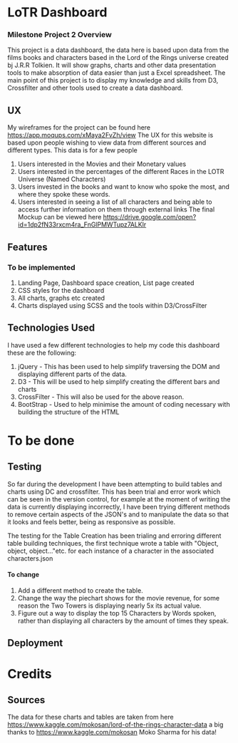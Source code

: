 # LoTR Dashboard
### Milestone Project 2 Overview
This project is a data dashboard, the data here is based upon data from the films books and characters 
based in the Lord of the Rings universe created bj J.R.R Tolkien. It will show graphs, charts and other data presentation tools
to make absorption of data easier than just a Excel spreadsheet. The main point of this project is to display my knowledge and skills from
D3, Crossfilter and other tools used to create a data dashboard.


## UX
My wireframes for the project can be found here https://app.moqups.com/xMaya2FvZh/view
The UX for this website is based upon people wishing to view data from different sources and different types. This data is for a few people
1. Users interested in the Movies and their Monetary values
2. Users interested in the percentages of the different Races in the LOTR Universe (Named Characters)
3. Users invested in the books and want to know who spoke the most, and where they spoke these words.
4. Users interested in seeing a list of all characters and being able to access further information on them through external links
The final Mockup can be viewed here https://drive.google.com/open?id=1dp2fN33rxcm4ra_FnGlPMWTupz7ALKlr

## Features
### To be implemented
1. Landing Page, Dashboard space creation, List page created
2. CSS styles for the dashboard
3. All charts, graphs etc created
4. Charts displayed using SCSS and the tools within D3/CrossFilter

## Technologies Used
I have used a few different technologies to help my code this dashboard these are the following:
1. jQuery - This has been used to help simplify traversing the DOM and displaying different parts of the data.
2. D3 - This will be used to help simplify creating the different bars and charts
3. CrossFilter - This will also be used for the above reason.
4. BootStrap - Used to help minimise the amount of coding necessary with building the structure of the HTML


# To be done
## Testing
So far during the development I have been attempting to build tables and charts using DC and crossfilter. This has been trial and error work which can be seen in the version control, for example
at the moment of writing the data is currently displaying incorrectly, I have been trying different methods to remove certain aspects of the JSON's and to manipulate the data so that it looks 
and feels better, being as responsive as possible. 

The testing for the Table Creation has been trialing and erroring different table building techniques, the first technique wrote a table with "Object, object, object..."etc. for each instance of a character
in the associated characters.json

#### To change
1. Add a different method to create the table.
2. Change the way the piechart shows for the movie revenue, for some reason the Two Towers is displaying nearly 5x its actual value.
3. Figure out a way to display the top 15 Characters by Words spoken, rather than displaying all characters by the amount of times they speak.


## Deployment




# Credits

## Sources
The data for these charts and tables are taken from here https://www.kaggle.com/mokosan/lord-of-the-rings-character-data a big thanks to https://www.kaggle.com/mokosan Moko Sharma for his data!